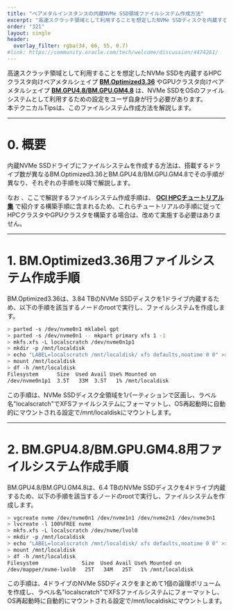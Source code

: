 ```yaml
---
title: "ベアメタルインスタンスの内蔵NVMe SSD領域ファイルシステム作成方法"
excerpt: "高速スクラッチ領域として利用することを想定したNVMe SSDディスクを内蔵するHPCクラスタ向けベアメタルシェイプBM.Optimized3.36やGPUクラスタ向けベアメタルシェイプBM.GPU4.8/BM.GPU.GM4.8は、NVMe SSDをOSのファイルシステムとして利用するための設定をユーザ自身が行う必要があります。本テクニカルTipsは、このファイルシステム作成方法を解説します。"
order: "321"
layout: single
header:
  overlay_filter: rgba(34, 66, 55, 0.7)
#link: https://community.oracle.com/tech/welcome/discussion/4474261/
---
```


高速スクラッチ領域として利用することを想定したNVMe SSDを内蔵するHPCクラスタ向けベアメタルシェイプ **[BM.Optimized3.36](https://docs.oracle.com/ja-jp/iaas/Content/Compute/References/computeshapes.htm#bm-hpc-optimized)** やGPUクラスタ向けベアメタルシェイプ **[BM.GPU4.8/BM.GPU.GM4.8](https://docs.oracle.com/ja-jp/iaas/Content/Compute/References/computeshapes.htm#bm-gpu)** は、NVMe SSDをOSのファイルシステムとして利用するための設定をユーザ自身が行う必要があります。  
本テクニカルTipsは、このファイルシステム作成方法を解説します。

***
# 0. 概要

内蔵NVMe SSDドライブにファイルシステムを作成する方法は、搭載するドライブ数が異なるBM.Optimized3.36とBM.GPU4.8/BM.GPU.GM4.8でその手順が異なり、それぞれの手順を以降で解説します。

なお 、ここで解説するファイルシステム作成手順は、 **[OCI HPCチュートリアル集](/ocitutorials/hpc/#1-oci-hpcチュートリアル集)** で紹介する構築手順に含まれるため、これらチュートリアルの手順に従ってHPCクラスタやGPUクラスタを構築する場合は、改めて実施する必要はありません。

***
# 1. BM.Optimized3.36用ファイルシステム作成手順

BM.Optimized3.36は、3.84 TBのNVMe SSDディスクを1ドライブ内蔵するため、以下の手順を該当するノードのrootで実行し、ファイルシステムを作成します。

```sh
> parted -s /dev/nvme0n1 mklabel gpt
> parted -s /dev/nvme0n1 -- mkpart primary xfs 1 -1
> mkfs.xfs -L localscratch /dev/nvme0n1p1
> mkdir -p /mnt/localdisk
> echo "LABEL=localscratch /mnt/localdisk/ xfs defaults,noatime 0 0" >> /etc/fstab
> mount /mnt/localdisk
> df -h /mnt/localdisk
Filesystem      Size  Used Avail Use% Mounted on
/dev/nvme0n1p1  3.5T   33M  3.5T   1% /mnt/localdisk
```

この手順は、NVMe SSDディスク全領域を1パーティションで区画し、ラベル名"localscratch"でXFSファイルシステムにフォーマットし、OS再起動時に自動的にマウントされる設定で/mnt/localdiskにマウントします。

***
# 2. BM.GPU4.8/BM.GPU.GM4.8用ファイルシステム作成手順

BM.GPU4.8/BM.GPU.GM4.8は、6.4 TBのNVMe SSDディスクを4ドライブ内蔵するため、以下の手順を該当するノードのrootで実行し、ファイルシステムを作成します。

```sh
> vgcreate nvme /dev/nvme0n1 /dev/nvme1n1 /dev/nvme2n1 /dev/nvme3n1
> lvcreate -l 100%FREE nvme
> mkfs.xfs -L localscratch /dev/nvme/lvol0
> mkdir -p /mnt/localdisk
> echo "LABEL=localscratch /mnt/localdisk/ xfs defaults,noatime 0 0" >> /etc/fstab
> mount /mnt/localdisk
> df -h /mnt/localdisk
Filesystem              Size  Used Avail Use% Mounted on
/dev/mapper/nvme-lvol0   25T   34M   25T   1% /mnt/localdisk
```

この手順は、4ドライブのNVMe SSDディスクをまとめて1個の論理ボリュームを作成し、ラベル名"localscratch"でXFSファイルシステムにフォーマットし、OS再起動時に自動的にマウントされる設定で/mnt/localdiskにマウントします。